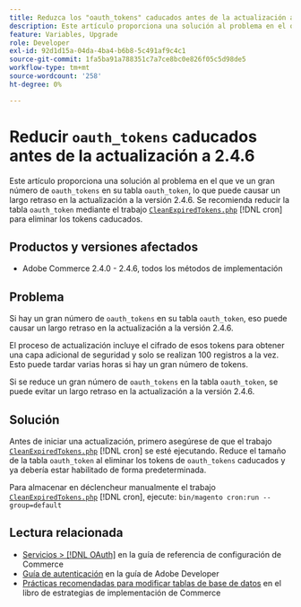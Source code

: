 ```yaml
---
title: Reduzca los "oauth_tokens" caducados antes de la actualización a la versión 2.4.6
description: Este artículo proporciona una solución al problema en el que ve un gran número de oauth_tokens en su tabla oauth_token, lo que puede causar un largo retraso en la actualización a la versión 2.4.6. Se recomienda reducir la tabla "oauth_token" usando CleanExpiredTokens.php.
feature: Variables, Upgrade
role: Developer
exl-id: 92d1d15a-04da-4ba4-b6b8-5c491af9c4c1
source-git-commit: 1fa5ba91a788351c7a7ce8bc0e826f05c5d98de5
workflow-type: tm+mt
source-wordcount: '258'
ht-degree: 0%

---
```


# Reducir `oauth_tokens` caducados antes de la actualización a 2.4.6

Este artículo proporciona una solución al problema en el que ve un gran número de `oauth_tokens` en su tabla `oauth_token`, lo que puede causar un largo retraso en la actualización a la versión 2.4.6. Se recomienda reducir la tabla `oauth_token` mediante el trabajo [`CleanExpiredTokens.php`](https://github.com/magento/magento2/blob/2.4.5-p2/app/code/Magento/Integration/Cron/CleanExpiredTokens.php) [!DNL cron] para eliminar los tokens caducados.

## Productos y versiones afectados

* Adobe Commerce 2.4.0 - 2.4.6, todos los métodos de implementación

## Problema

Si hay un gran número de `oauth_tokens` en su tabla `oauth_token`, eso puede causar un largo retraso en la actualización a la versión 2.4.6.

El proceso de actualización incluye el cifrado de esos tokens para obtener una capa adicional de seguridad y solo se realizan 100 registros a la vez. Esto puede tardar varias horas si hay un gran número de tokens.

Si se reduce un gran número de `oauth_tokens` en la tabla `oauth_token`, se puede evitar un largo retraso en la actualización a la versión 2.4.6.

## Solución

Antes de iniciar una actualización, primero asegúrese de que el trabajo [`CleanExpiredTokens.php`](https://github.com/magento/magento2/blob/2.4.5-p2/app/code/Magento/Integration/Cron/CleanExpiredTokens.php) [!DNL cron] se esté ejecutando. Reduce el tamaño de la tabla `oauth_token` al eliminar los tokens de `oauth_tokens` caducados y ya debería estar habilitado de forma predeterminada.

Para almacenar en déclencheur manualmente el trabajo [`CleanExpiredTokens.php`](https://github.com/magento/magento2/blob/2.4.5-p2/app/code/Magento/Integration/Cron/CleanExpiredTokens.php) [!DNL cron], ejecute:
```bin/magento cron:run --group=default```

## Lectura relacionada

* [Servicios > [!DNL OAuth]](https://experienceleague.adobe.com/docs/commerce-admin/config/services/oauth.html) en la guía de referencia de configuración de Commerce
* [Guía de autenticación](https://developer.adobe.com/developer-console/docs/guides/authentication/) en la guía de Adobe Developer
* [Prácticas recomendadas para modificar tablas de base de datos](https://experienceleague.adobe.com/en/docs/commerce-operations/implementation-playbook/best-practices/development/modifying-core-and-third-party-tables#why-adobe-recommends-avoiding-modifications) en el libro de estrategias de implementación de Commerce
